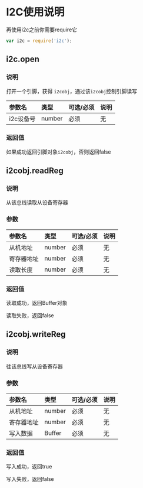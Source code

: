 # I2C使用说明

再使用i2c之前你需要require它

```js
var i2c = require('i2c');
```

## 

## i2c.open

### 说明

打开一个引脚，获得 `i2cobj`，通过该`i2cobj`控制引脚读写

| 参数名 | 类型 | 可选/必须 | 说明 |
| :--- | :--- | :--- | :--- |
| i2c设备号 | number | 必须 | 无 |

### 返回值

如果成功返回引脚对象`i2cobj`，否则返回false

## 

## i2cobj.readReg

### 说明

从该总线读取从设备寄存器

### 参数

| 参数名 | 类型 | 可选/必须 | 说明 |
| :--- | :--- | :--- | :--- |
| 从机地址 | number | 必须 | 无 |
| 寄存器地址 | number | 必须 | 无 |
| 读取长度 | number | 必须 | 无 |

### 返回值

读取成功，返回Buffer对象

读取失败，返回false



## i2cobj.writeReg

### 说明

往该总线写从设备寄存器

### 参数

| 参数名 | 类型 | 可选/必须 | 说明 |
| :--- | :--- | :--- | :--- |
| 从机地址 | number | 必须 | 无 |
| 寄存器地址 | number | 必须 | 无 |
| 写入数据 | Buffer | 必须 | 无 |

### 返回值

写入成功，返回true

写入失败，返回false





